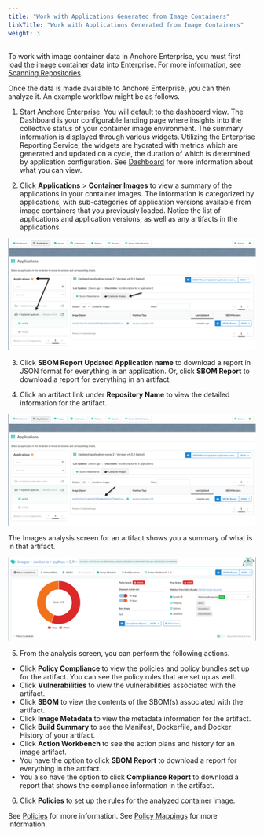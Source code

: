 ```yaml
---
title: "Work with Applications Generated from Image Containers"
linkTitle: "Work with Applications Generated from Image Containers"
weight: 3
---
```


To work with image container data in Anchore Enterprise, you must first load the image container data into Enterprise. For more information, see [Scanning Repositories](https://docs.anchore.com/current/docs/using/cli_usage/repositories/). 

Once the data is made available to Anchore Enterprise, you can then analyze it. An example workflow might be as follows. 

1. Start Anchore Enterprise. You will default to the dashboard view. The Dashboard is your configurable landing page where insights into the collective status of your container image environment. The summary information is displayed through various widgets. Utilizing the Enterprise Reporting Service, the widgets are hydrated with metrics which are generated and updated on a cycle, the duration of which is determined by application configuration. See [Dashboard](https://docs.anchore.com/current/docs/using/ui_usage/dashboard/) for more information about what you can view.

2. Click **Applications** > **Container Images** to view a summary of the applications in your container images. The information is categorized by applications, with sub-categories of application versions available from image containers that you previously loaded. Notice the list of applications and application versions, as well as any artifacts in the applications.

![Container Image Application summary](container_images.png)

3. Click **SBOM Report Updated Application name** to download a report in JSON format for everything in an application. Or, click **SBOM Report** to download a report for everything in an artifact.

4. Click an artifact link under **Repository Name** to view the detailed information for the artifact.

![Container Image Artifact Link](container-image-artifact-link.png)

The Images analysis screen for an artifact shows you a summary of what is in that artifact.

![Container Images Analysis](container-image-analysis.png)

5. From the analysis screen, you can perform the following actions.

- Click **Policy Compliance** to view the policies and policy bundles set up for the artifact. You can see the policy rules that are set up as well. 
- Click **Vulnerabilities** to view the vulnerabilities associated with the artifact.
- Click **SBOM** to view the contents of the SBOM(s) associated with the artifact.
- Click **Image Metadata** to view the metadata information for the artifact.
- Click **Build Summary** to see the Manifest, Dockerfile, and Docker History of your artifact.
- Click **Action Workbench** to see the action plans and history for an image artifact.
- You have the option to click **SBOM Report** to download a report for everything in the artifact. 
- You also have the option to click **Compliance Report** to download a report that shows the compliance information in the artifact.

6. Click **Policies** to set up the rules for the analyzed container image.

See [Policies](https://docs.anchore.com/current/docs/using/ui_usage/policies/) for more information.
See [Policy Mappings](https://docs.anchore.com/current/docs/using/ui_usage/policies/mappings/) for more information.